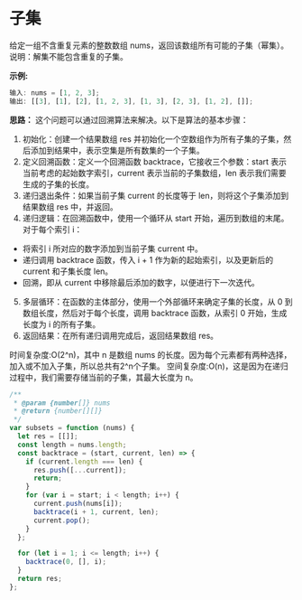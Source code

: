 # 子集

给定一组不含重复元素的整数数组 nums，返回该数组所有可能的子集（幂集）。
说明：解集不能包含重复的子集。

**示例:**

```js
输入: nums = [1, 2, 3];
输出: [[3], [1], [2], [1, 2, 3], [1, 3], [2, 3], [1, 2], []];
```

**思路：**
这个问题可以通过回溯算法来解决。以下是算法的基本步骤：

1. 初始化：创建一个结果数组 res 并初始化一个空数组作为所有子集的子集，然后添加到结果中，表示空集是所有数集的一个子集。
2. 定义回溯函数：定义一个回溯函数 backtrace，它接收三个参数：start 表示当前考虑的起始数字索引，current 表示当前的子集数组，len 表示我们需要生成的子集的长度。
3. 递归退出条件：如果当前子集 current 的长度等于 len，则将这个子集添加到结果数组 res 中，并返回。
4. 递归逻辑：在回溯函数中，使用一个循环从 start 开始，遍历到数组的末尾。对于每个索引 i：
  - 将索引 i 所对应的数字添加到当前子集 current 中。
  - 递归调用 backtrace 函数，传入 i + 1 作为新的起始索引，以及更新后的 current 和子集长度 len。
  - 回溯，即从 current 中移除最后添加的数字，以便进行下一次迭代。
5. 多层循环：在函数的主体部分，使用一个外部循环来确定子集的长度，从 0 到数组长度，然后对于每个长度，调用 backtrace 函数，从索引 0 开始，生成长度为 i 的所有子集。
6. 返回结果：在所有递归调用完成后，返回结果数组 res。

时间复杂度:O(2^n)，其中 n 是数组 nums 的长度。因为每个元素都有两种选择，加入或不加入子集，所以总共有2^n个子集。
空间复杂度:O(n)，这是因为在递归过程中，我们需要存储当前的子集，其最大长度为 n。

```js
/**
 * @param {number[]} nums
 * @return {number[][]}
 */
var subsets = function (nums) {
  let res = [[]];
  const length = nums.length;
  const backtrace = (start, current, len) => {
    if (current.length === len) {
      res.push([...current]);
      return;
    }
    for (var i = start; i < length; i++) {
      current.push(nums[i]);
      backtrace(i + 1, current, len);
      current.pop();
    }
  };

  for (let i = 1; i <= length; i++) {
    backtrace(0, [], i);
  }
  return res;
};
```
